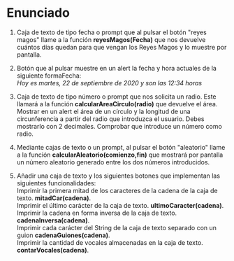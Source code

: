 # Enunciado

1. Caja de texto de tipo fecha o prompt que al pulsar el botón "reyes magos" llame a la función **reyesMagos(Fecha)** que nos devuelve cuántos días quedan para que vengan los Reyes Magos y lo muestre por pantalla.

2. Botón que al pulsar muestre en un alert la fecha y hora actuales de la siguiente formaFecha:  
*Hoy es martes, 22 de septiembre de 2020 y son las 12:34 horas*

3. Caja de texto de tipo número o prompt que nos solicita un radio. Este llamará a la función **calcularAreaCirculo(radio)** que devuelve el área.  
Mostrar en un alert el área de un círculo y la longitud de una circunferencia a partir del radio que introduzca el usuario. Debes mostrarlo con 2 decimales. Comprobar que introduce un número como radio.

4. Mediante cajas de texto o un prompt, al pulsar el botón "aleatorio" llame a la función **calcularAleatorio(comienzo,fin)** que mostrará por pantalla un número aleatorio generado entre los dos números introducidos.

5. Añadir una caja de texto y los siguientes botones que implementan las siguientes funcionalidades:  
Imprimir la primera mitad de los caracteres de la cadena de la caja de texto. **mitadCar(cadena)**.  
Imprimir el último carácter de la caja de texto. **ultimoCaracter(cadena)**.  
Imprimir la cadena en forma inversa de la caja de texto. **cadenaInversa(cadena)**.  
Imprimir cada carácter del String de la caja de texto separado con un guion **cadenaGuiones(cadena)**.  
Imprimir la cantidad de vocales almacenadas en la caja de texto. **contarVocales(cadena)**.
